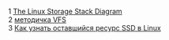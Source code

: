 1 [The Linux Storage Stack Diagram](https://www.thomas-krenn.com/de/wikiDE/images/e/e0/Linux-storage-stack-diagram_v4.10.png)   
2 [методичка VFS](https://docs.google.com/document/d/1m4niuv-rxMbLjdQ4qS8xG-UpMlMUA8C5yKRQ3IVEi-M/edit)   
3 [Как узнать оставшийся ресурс SSD в Linux](https://bookflow.ru/kak-uznat-ostavshijsya-resurs-ssd-v-linux/)  
